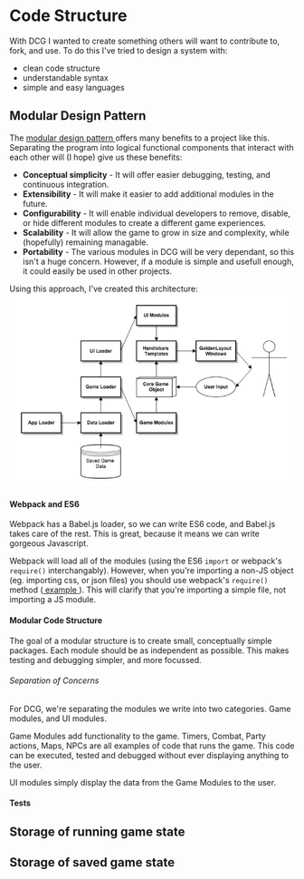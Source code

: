 # Code Structure

With DCG I wanted to create something others will want to contribute to, fork, and use. To do this I've tried to design a system with:

* clean code structure
* understandable syntax
* simple and easy languages

## Modular Design Pattern

The [ modular design pattern ]( https://en.wikipedia.org/wiki/Module_pattern#Concept ) offers many benefits to a project like this. Separating the program into logical functional components that interact with each other will (I hope) give us these benefits:

+ **Conceptual simplicity** - It will offer easier debugging, testing, and continuous integration.
+ **Extensibility** - It will make it easier to add additional modules in the future.
+ **Configurability** - It will enable individual developers to remove, disable, or hide different modules to create a different game experiences.
+ **Scalability** - It will allow the game to grow in size and complexity, while (hopefully) remaining managable.
+ **Portability** - The various modules in DCG will be very dependant, so this isn't a huge concern. However, if a module is simple and usefull enough, it could easily be used in other projects.

Using this approach, I've created this architecture:
![ application architecture ]( ./application-architecture.jpg )

#### Webpack and ES6

Webpack has a Babel.js loader, so we can write ES6 code, and Babel.js takes care of the rest. This is great, because it means we can write gorgeous Javascript.

Webpack will load all of the modules (using the ES6 `import` or webpack's `require()` interchangably). However, when you're importing a non-JS object (eg. importing css, or json files) you should use webpack's `require()` method ([ example ]( ../src/game_modules/dcg-world-data/world-data.js )). This will clarify that you're importing a simple file, not importing a JS module.

#### Modular Code Structure

The goal of a modular structure is to create small, conceptually simple packages. Each module should be as independent as possible. This makes testing and debugging simpler, and more focussed.

###### Separation of Concerns

For DCG, we're separating the modules we write into two categories. Game modules, and UI modules.

Game Modules add functionality to the game. Timers, Combat, Party actions, Maps, NPCs are all examples of code that runs the game. This code can be executed, tested and debugged without ever displaying anything to the user.

UI modules simply display the data from the Game Modules to the user.

#### Tests
## Storage of running game state
## Storage of saved game state
